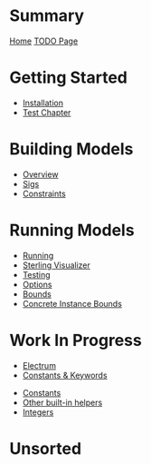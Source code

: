 # Summary

[Home](./home.md)
[TODO Page](./todo.md)

# Getting Started

- [Installation](./getting-started/installation.md)
- [Test Chapter](./todo/tim.md)

# Building Models

- [Overview](building-models/overview.md)
- [Sigs](./building-models/sigs.md)
- [Constraints](building-models/constraints.md)

# Running Models

<!-- Running -->

- [Running](./running-models/running.md)
- [Sterling Visualizer]()
- [Testing]()
- [Options]()
- [Bounds]()
- [Concrete Instance Bounds]()

# Work In Progress

<!-- Uncategorized -->

- [Electrum]()
- [Constants & Keywords]()
<!-- Built-Ins -->
- [Constants]()
- [Other built-in helpers]()
- [Integers]()

# Unsorted
